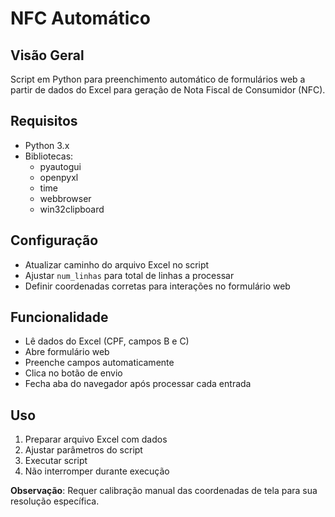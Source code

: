 # NFC Automático

## Visão Geral
Script em Python para preenchimento automático de formulários web a partir de dados do Excel para geração de Nota Fiscal de Consumidor (NFC).

## Requisitos
- Python 3.x
- Bibliotecas: 
  - pyautogui
  - openpyxl
  - time
  - webbrowser
  - win32clipboard

## Configuração
- Atualizar caminho do arquivo Excel no script
- Ajustar `num_linhas` para total de linhas a processar
- Definir coordenadas corretas para interações no formulário web

## Funcionalidade
- Lê dados do Excel (CPF, campos B e C)
- Abre formulário web
- Preenche campos automaticamente
- Clica no botão de envio
- Fecha aba do navegador após processar cada entrada

## Uso
1. Preparar arquivo Excel com dados
2. Ajustar parâmetros do script
3. Executar script
4. Não interromper durante execução

**Observação**: Requer calibração manual das coordenadas de tela para sua resolução específica.
